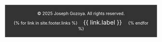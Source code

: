<footer>
  <!-- Powered By Section -->
  <div class="powered-by">
    © 2025 Joseph Gozoya. All rights reserved.
  </div>

  <!-- Social Links Section -->
  <div class="footer-links">
    {% for link in site.footer.links %}
      <a href="{{ link.url }}" class="footer-link" title="{{ link.label }}">
        <i class="{{ link.icon }}"></i> {{ link.label }}
      </a>
    {% endfor %}
  </div>
</footer>

<!-- Optional: Add CSS styling to your footer -->
<style>
  footer {
    background-color: #333;
    color: white;
    padding: 20px;
    text-align: center;
  }
  .footer-links {
    margin-top: 10px;
  }
  .footer-link {
    margin: 0 15px;
    color: white;
    font-size: 20px;
    text-decoration: none;
  }
  .footer-link:hover {
    color: #f1c40f;
  }
  .powered-by {
    margin-bottom: 10px;
    font-size: 14px;
  }
</style>

